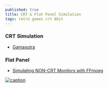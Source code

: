 ```yaml
---
published: true
title: CRT & Flat Panel Simulation
tags: retro games crt 8bit
---
```

### CRT Simulation
- [Gamasutra](https://gamasutra.com/blogs/KylePittman/20150420/241442/CRT_Simulation_in_Super_Win_the_Game.php)

### Flat Panel
- [Simulating NON-CRT Monitors with FFmpeg](https://int10h.org/blog/2021/03/simulating-non-crt-monitors-ffmpeg-flat-panels/)

[![caption](https://int10h.org/blog/img/ffmpeg-crt/color06_rgb_mm.tn.jpg)](https://int10h.org/blog/2021/01/simulating-crt-monitors-ffmpeg-pt-1-color/)